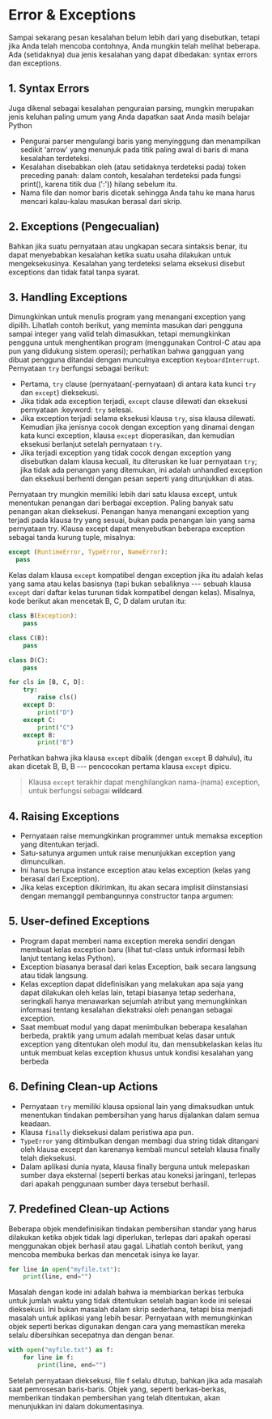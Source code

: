 # Error & Exceptions

Sampai sekarang pesan kesalahan belum lebih dari yang disebutkan, tetapi jika Anda telah mencoba contohnya, Anda mungkin telah melihat beberapa. Ada (setidaknya) dua jenis kesalahan yang dapat dibedakan: syntax errors dan exceptions.

## 1. Syntax Errors

Juga dikenal sebagai kesalahan penguraian parsing, mungkin merupakan jenis keluhan paling umum yang Anda dapatkan saat Anda masih belajar Python

- Pengurai parser mengulangi baris yang menyinggung dan menampilkan sedikit 'arrow' yang menunjuk pada titik paling awal di baris di mana kesalahan terdeteksi.
- Kesalahan disebabkan oleh (atau setidaknya terdeteksi pada) token preceding panah: dalam contoh, kesalahan terdeteksi pada fungsi print(), karena titik dua (':')) hilang sebelum itu.
- Nama file dan nomor baris dicetak sehingga Anda tahu ke mana harus mencari kalau-kalau masukan berasal dari skrip.

## 2. Exceptions (Pengecualian)

Bahkan jika suatu pernyataan atau ungkapan secara sintaksis benar, itu dapat menyebabkan kesalahan ketika suatu usaha dilakukan untuk mengeksekusinya. Kesalahan yang terdeteksi selama eksekusi disebut exceptions dan tidak fatal tanpa syarat.

## 3. Handling Exceptions

Dimungkinkan untuk menulis program yang menangani exception yang dipilih. Lihatlah contoh berikut, yang meminta masukan dari pengguna sampai integer yang valid telah dimasukkan, tetapi memungkinkan pengguna untuk menghentikan program (menggunakan Control-C atau apa pun yang didukung sistem operasi); perhatikan bahwa gangguan yang dibuat pengguna ditandai dengan munculnya exception `KeyboardInterrupt`.
Pernyataan `try` berfungsi sebagai berikut:

- Pertama, `try` clause (pernyataan(-pernyataan) di antara kata kunci `try` dan `except`) dieksekusi.
- Jika tidak ada exception terjadi, `except` clause dilewati dan eksekusi pernyataan :keyword: `try` selesai.
- Jika exception terjadi selama eksekusi klausa `try`, sisa klausa dilewati. Kemudian jika jenisnya cocok dengan exception yang dinamai dengan kata kunci exception, klausa `except` dioperasikan, dan kemudian eksekusi berlanjut setelah pernyataan `try`.
- Jika terjadi exception yang tidak cocok dengan exception yang disebutkan dalam klausa kecuali, itu diteruskan ke luar pernyataan `try`; jika tidak ada penangan yang ditemukan, ini adalah unhandled exception dan eksekusi berhenti dengan pesan seperti yang ditunjukkan di atas.

Pernyataan try mungkin memiliki lebih dari satu klausa except, untuk menentukan penangan dari berbagai exception. Paling banyak satu penangan akan dieksekusi. Penangan hanya menangani exception yang terjadi pada klausa try yang sesuai, bukan pada penangan lain yang sama pernyataan try. Klausa except dapat menyebutkan beberapa exception sebagai tanda kurung tuple, misalnya:

```python
except (RuntimeError, TypeError, NameError):
  pass
```

Kelas dalam klausa `except` kompatibel dengan exception jika itu adalah kelas yang sama atau kelas basisnya (tapi bukan sebaliknya --- sebuah klausa `except` dari daftar kelas turunan tidak kompatibel dengan kelas). Misalnya, kode berikut akan mencetak B, C, D dalam urutan itu:

```python
class B(Exception):
    pass

class C(B):
    pass

class D(C):
    pass

for cls in [B, C, D]:
    try:
        raise cls()
    except D:
        print("D")
    except C:
        print("C")
    except B:
        print("B")
```

Perhatikan bahwa jika klausa `except` dibalik (dengan `except` B dahulu), itu akan dicetak B, B, B --- pencocokan pertama klausa `except` dipicu.

> Klausa `except` terakhir dapat menghilangkan nama-(nama) exception, untuk berfungsi sebagai **wildcard**.

## 4. Raising Exceptions

- Pernyataan raise memungkinkan programmer untuk memaksa exception yang ditentukan terjadi.
- Satu-satunya argumen untuk raise menunjukkan exception yang dimunculkan.
- Ini harus berupa instance exception atau kelas exception (kelas yang berasal dari Exception).
- Jika kelas exception dikirimkan, itu akan secara implisit diinstansiasi dengan memanggil pembangunnya constructor tanpa argumen:

## 5. User-defined Exceptions

- Program dapat memberi nama exception mereka sendiri dengan membuat kelas exception baru (lihat tut-class untuk informasi lebih lanjut tentang kelas Python).
- Exception biasanya berasal dari kelas Exception, baik secara langsung atau tidak langsung.
- Kelas exception dapat didefinisikan yang melakukan apa saja yang dapat dilakukan oleh kelas lain, tetapi biasanya tetap sederhana, seringkali hanya menawarkan sejumlah atribut yang memungkinkan informasi tentang kesalahan diekstraksi oleh penangan sebagai exception.
- Saat membuat modul yang dapat menimbulkan beberapa kesalahan berbeda, praktik yang umum adalah membuat kelas dasar untuk exception yang ditentukan oleh modul itu, dan mensubkelaskan kelas itu untuk membuat kelas exception khusus untuk kondisi kesalahan yang berbeda

## 6. Defining Clean-up Actions

- Pernyataan `try` memiliki klausa opsional lain yang dimaksudkan untuk menentukan tindakan pembersihan yang harus dijalankan dalam semua keadaan.
- Klausa `finally` dieksekusi dalam peristiwa apa pun.
- `TypeError` yang ditimbulkan dengan membagi dua string tidak ditangani oleh klausa except dan karenanya kembali muncul setelah klausa finally telah dieksekusi.
- Dalam aplikasi dunia nyata, klausa finally berguna untuk melepaskan sumber daya eksternal (seperti berkas atau koneksi jaringan), terlepas dari apakah penggunaan sumber daya tersebut berhasil.

## 7. Predefined Clean-up Actions

Beberapa objek mendefinisikan tindakan pembersihan standar yang harus dilakukan ketika objek tidak lagi diperlukan, terlepas dari apakah operasi menggunakan objek berhasil atau gagal. Lihatlah contoh berikut, yang mencoba membuka berkas dan mencetak isinya ke layar.

```python
for line in open("myfile.txt"):
    print(line, end="")
```

Masalah dengan kode ini adalah bahwa ia membiarkan berkas terbuka untuk jumlah waktu yang tidak ditentukan setelah bagian kode ini selesai dieksekusi. Ini bukan masalah dalam skrip sederhana, tetapi bisa menjadi masalah untuk aplikasi yang lebih besar. Pernyataan with memungkinkan objek seperti berkas digunakan dengan cara yang memastikan mereka selalu dibersihkan secepatnya dan dengan benar.

```python
with open("myfile.txt") as f:
    for line in f:
        print(line, end="")
```

Setelah pernyataan dieksekusi, file f selalu ditutup, bahkan jika ada masalah saat pemrosesan baris-baris. Objek yang, seperti berkas-berkas, memberikan tindakan pembersihan yang telah ditentukan, akan menunjukkan ini dalam dokumentasinya.
